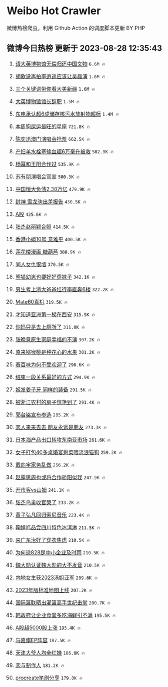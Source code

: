 # Weibo Hot Crawler 



微博热榜爬虫，利用 Github Action 的调度脚本更新 BY PHP 


## 微博今日热榜 更新于 2023-08-28 12:35:43 
1. [请大英博物馆无偿归还中国文物](https://s.weibo.com/weibo?q=%23%E8%AF%B7%E5%A4%A7%E8%8B%B1%E5%8D%9A%E7%89%A9%E9%A6%86%E6%97%A0%E5%81%BF%E5%BD%92%E8%BF%98%E4%B8%AD%E5%9B%BD%E6%96%87%E7%89%A9%23&t=31&band_rank=1&Refer=top) `6.6M 🔥` 

1. [胡歌说再拍李逍遥应该让吴磊演](https://s.weibo.com/weibo?q=%23%E8%83%A1%E6%AD%8C%E8%AF%B4%E5%86%8D%E6%8B%8D%E6%9D%8E%E9%80%8D%E9%81%A5%E5%BA%94%E8%AF%A5%E8%AE%A9%E5%90%B4%E7%A3%8A%E6%BC%94%23&t=31&band_rank=2&Refer=top) `1.6M 🔥` 

1. [三个关键词带你看大美新疆](https://s.weibo.com/weibo?q=%23%E4%B8%89%E4%B8%AA%E5%85%B3%E9%94%AE%E8%AF%8D%E5%B8%A6%E4%BD%A0%E7%9C%8B%E5%A4%A7%E7%BE%8E%E6%96%B0%E7%96%86%23&t=31&band_rank=3&Refer=top) `1.6M 🔥` 

1. [大英博物馆馆长辞职](https://s.weibo.com/weibo?q=%23%E5%A4%A7%E8%8B%B1%E5%8D%9A%E7%89%A9%E9%A6%86%E9%A6%86%E9%95%BF%E8%BE%9E%E8%81%8C%23&t=31&band_rank=4&Refer=top) `1.5M 🔥` 

1. [东电承认超6成储存核污水放射物超标](https://s.weibo.com/weibo?q=%23%E4%B8%9C%E7%94%B5%E6%89%BF%E8%AE%A4%E8%B6%856%E6%88%90%E5%82%A8%E5%AD%98%E6%A0%B8%E6%B1%A1%E6%B0%B4%E6%94%BE%E5%B0%84%E7%89%A9%E8%B6%85%E6%A0%87%23&t=31&band_rank=5&Refer=top) `1.4M 🔥` 

1. [本周狗屎运最旺的星座](https://s.weibo.com/weibo?q=%E6%9C%AC%E5%91%A8%E7%8B%97%E5%B1%8E%E8%BF%90%E6%9C%80%E6%97%BA%E7%9A%84%E6%98%9F%E5%BA%A7&t=31&band_rank=6&Refer=top) `721.8K 🔥` 

1. [陈奕迅澳门演唱会抢票](https://s.weibo.com/weibo?q=%E9%99%88%E5%A5%95%E8%BF%85%E6%BE%B3%E9%97%A8%E6%BC%94%E5%94%B1%E4%BC%9A%E6%8A%A2%E7%A5%A8&t=31&band_rank=7&Refer=top) `662.5K 🔥` 

1. [产妇羊水栓塞输血超6万毫升被救](https://s.weibo.com/weibo?q=%23%E4%BA%A7%E5%A6%87%E7%BE%8A%E6%B0%B4%E6%A0%93%E5%A1%9E%E8%BE%93%E8%A1%80%E8%B6%856%E4%B8%87%E6%AF%AB%E5%8D%87%E8%A2%AB%E6%95%91%23&t=31&band_rank=8&Refer=top) `582.0K 🔥` 

1. [杨幂和王阳合作过](https://s.weibo.com/weibo?q=%23%E6%9D%A8%E5%B9%82%E5%92%8C%E7%8E%8B%E9%98%B3%E5%90%88%E4%BD%9C%E8%BF%87%23&t=31&band_rank=9&Refer=top) `535.9K 🔥` 

1. [苏有朋演唱会官宣](https://s.weibo.com/weibo?q=%23%E8%8B%8F%E6%9C%89%E6%9C%8B%E6%BC%94%E5%94%B1%E4%BC%9A%E5%AE%98%E5%AE%A3%23&t=31&band_rank=10&Refer=top) `500.3K 🔥` 

1. [中国恒大负债2.38万亿](https://s.weibo.com/weibo?q=%23%E4%B8%AD%E5%9B%BD%E6%81%92%E5%A4%A7%E8%B4%9F%E5%80%BA2.38%E4%B8%87%E4%BA%BF%23&t=31&band_rank=11&Refer=top) `479.9K 🔥` 

1. [封神 雪龙驹出差报告](https://s.weibo.com/weibo?q=%E5%B0%81%E7%A5%9E%20%E9%9B%AA%E9%BE%99%E9%A9%B9%E5%87%BA%E5%B7%AE%E6%8A%A5%E5%91%8A&t=31&band_rank=12&Refer=top) `430.5K 🔥` 

1. [A股](https://s.weibo.com/weibo?q=A%E8%82%A1&t=31&band_rank=13&Refer=top) `425.6K 🔥` 

1. [张杰赵丽颖合照](https://s.weibo.com/weibo?q=%23%E5%BC%A0%E6%9D%B0%E8%B5%B5%E4%B8%BD%E9%A2%96%E5%90%88%E7%85%A7%23&t=31&band_rank=14&Refer=top) `414.5K 🔥` 

1. [香港小姐10号 意难平](https://s.weibo.com/weibo?q=%E9%A6%99%E6%B8%AF%E5%B0%8F%E5%A7%9010%E5%8F%B7%20%E6%84%8F%E9%9A%BE%E5%B9%B3&t=31&band_rank=15&Refer=top) `400.5K 🔥` 

1. [莲花楼漫画 糖葫芦](https://s.weibo.com/weibo?q=%E8%8E%B2%E8%8A%B1%E6%A5%BC%E6%BC%AB%E7%94%BB%20%E7%B3%96%E8%91%AB%E8%8A%A6&t=31&band_rank=16&Refer=top) `388.9K 🔥` 

1. [同人女仇恨墙](https://s.weibo.com/weibo?q=%E5%90%8C%E4%BA%BA%E5%A5%B3%E4%BB%87%E6%81%A8%E5%A2%99&t=31&band_rank=17&Refer=top) `370.5K 🔥` 

1. [熊猫幼崽也要好好穿袜子](https://s.weibo.com/weibo?q=%23%E7%86%8A%E7%8C%AB%E5%B9%BC%E5%B4%BD%E4%B9%9F%E8%A6%81%E5%A5%BD%E5%A5%BD%E7%A9%BF%E8%A2%9C%E5%AD%90%23&t=31&band_rank=18&Refer=top) `342.1K 🔥` 

1. [男生考上浙大爸爸扛行李直奔6楼](https://s.weibo.com/weibo?q=%23%E7%94%B7%E7%94%9F%E8%80%83%E4%B8%8A%E6%B5%99%E5%A4%A7%E7%88%B8%E7%88%B8%E6%89%9B%E8%A1%8C%E6%9D%8E%E7%9B%B4%E5%A5%946%E6%A5%BC%23&t=31&band_rank=19&Refer=top) `322.2K 🔥` 

1. [Mate60真机](https://s.weibo.com/weibo?q=Mate60%E7%9C%9F%E6%9C%BA&t=31&band_rank=20&Refer=top) `319.5K 🔥` 

1. [才知道亚洲第一梯在西安](https://s.weibo.com/weibo?q=%23%E6%89%8D%E7%9F%A5%E9%81%93%E4%BA%9A%E6%B4%B2%E7%AC%AC%E4%B8%80%E6%A2%AF%E5%9C%A8%E8%A5%BF%E5%AE%89%23&t=31&band_rank=21&Refer=top) `315.9K 🔥` 

1. [你妈只是去上厕所了](https://s.weibo.com/weibo?q=%23%E4%BD%A0%E5%A6%88%E5%8F%AA%E6%98%AF%E5%8E%BB%E4%B8%8A%E5%8E%95%E6%89%80%E4%BA%86%23&t=31&band_rank=22&Refer=top) `311.0K 🔥` 

1. [张晚意原生家庭幸福的不演](https://s.weibo.com/weibo?q=%23%E5%BC%A0%E6%99%9A%E6%84%8F%E5%8E%9F%E7%94%9F%E5%AE%B6%E5%BA%AD%E5%B9%B8%E7%A6%8F%E7%9A%84%E4%B8%8D%E6%BC%94%23&t=31&band_rank=23&Refer=top) `307.2K 🔥` 

1. [原来猕猴桃是种花心的水果](https://s.weibo.com/weibo?q=%23%E5%8E%9F%E6%9D%A5%E7%8C%95%E7%8C%B4%E6%A1%83%E6%98%AF%E7%A7%8D%E8%8A%B1%E5%BF%83%E7%9A%84%E6%B0%B4%E6%9E%9C%23&t=31&band_rank=24&Refer=top) `301.2K 🔥` 

1. [赛百味为何不受欢迎了](https://s.weibo.com/weibo?q=%23%E8%B5%9B%E7%99%BE%E5%91%B3%E4%B8%BA%E4%BD%95%E4%B8%8D%E5%8F%97%E6%AC%A2%E8%BF%8E%E4%BA%86%23&t=31&band_rank=25&Refer=top) `296.6K 🔥` 

1. [结束一段关系最好的方式](https://s.weibo.com/weibo?q=%E7%BB%93%E6%9D%9F%E4%B8%80%E6%AE%B5%E5%85%B3%E7%B3%BB%E6%9C%80%E5%A5%BD%E7%9A%84%E6%96%B9%E5%BC%8F&t=31&band_rank=26&Refer=top) `294.9K 🔥` 

1. [姬发姜子牙 同样的装备](https://s.weibo.com/weibo?q=%E5%A7%AC%E5%8F%91%E5%A7%9C%E5%AD%90%E7%89%99%20%E5%90%8C%E6%A0%B7%E7%9A%84%E8%A3%85%E5%A4%87&t=31&band_rank=27&Refer=top) `291.5K 🔥` 

1. [被浙江农村的房子惊艳到了](https://s.weibo.com/weibo?q=%23%E8%A2%AB%E6%B5%99%E6%B1%9F%E5%86%9C%E6%9D%91%E7%9A%84%E6%88%BF%E5%AD%90%E6%83%8A%E8%89%B3%E5%88%B0%E4%BA%86%23&t=31&band_rank=28&Refer=top) `291.4K 🔥` 

1. [郭台铭宣布参选](https://s.weibo.com/weibo?q=%23%E9%83%AD%E5%8F%B0%E9%93%AD%E5%AE%A3%E5%B8%83%E5%8F%82%E9%80%89%23&t=31&band_rank=29&Refer=top) `285.2K 🔥` 

1. [恋人来来去去 朋友永远是朋友](https://s.weibo.com/weibo?q=%E6%81%8B%E4%BA%BA%E6%9D%A5%E6%9D%A5%E5%8E%BB%E5%8E%BB%20%E6%9C%8B%E5%8F%8B%E6%B0%B8%E8%BF%9C%E6%98%AF%E6%9C%8B%E5%8F%8B&t=31&band_rank=30&Refer=top) `273.3K 🔥` 

1. [日本海产品出口转攻东南亚市场](https://s.weibo.com/weibo?q=%23%E6%97%A5%E6%9C%AC%E6%B5%B7%E4%BA%A7%E5%93%81%E5%87%BA%E5%8F%A3%E8%BD%AC%E6%94%BB%E4%B8%9C%E5%8D%97%E4%BA%9A%E5%B8%82%E5%9C%BA%23&t=31&band_rank=31&Refer=top) `261.6K 🔥` 

1. [女子打包40多桌婚宴剩菜喂流浪猫狗](https://s.weibo.com/weibo?q=%23%E5%A5%B3%E5%AD%90%E6%89%93%E5%8C%8540%E5%A4%9A%E6%A1%8C%E5%A9%9A%E5%AE%B4%E5%89%A9%E8%8F%9C%E5%96%82%E6%B5%81%E6%B5%AA%E7%8C%AB%E7%8B%97%23&t=31&band_rank=32&Refer=top) `259.3K 🔥` 

1. [戴向宇家务乱做](https://s.weibo.com/weibo?q=%23%E6%88%B4%E5%90%91%E5%AE%87%E5%AE%B6%E5%8A%A1%E4%B9%B1%E5%81%9A%23&t=31&band_rank=33&Refer=top) `256.2K 🔥` 

1. [赵露思周也或将合作骄阳似我](https://s.weibo.com/weibo?q=%23%E8%B5%B5%E9%9C%B2%E6%80%9D%E5%91%A8%E4%B9%9F%E6%88%96%E5%B0%86%E5%90%88%E4%BD%9C%E9%AA%84%E9%98%B3%E4%BC%BC%E6%88%91%23&t=31&band_rank=34&Refer=top) `247.9K 🔥` 

1. [开市客vs山姆](https://s.weibo.com/weibo?q=%E5%BC%80%E5%B8%82%E5%AE%A2vs%E5%B1%B1%E5%A7%86&t=31&band_rank=35&Refer=top) `241.1K 🔥` 

1. [张杰鸟巢收官哭了](https://s.weibo.com/weibo?q=%23%E5%BC%A0%E6%9D%B0%E9%B8%9F%E5%B7%A2%E6%94%B6%E5%AE%98%E5%93%AD%E4%BA%86%23&t=31&band_rank=36&Refer=top) `233.2K 🔥` 

1. [黄子弘凡回归索尼音乐](https://s.weibo.com/weibo?q=%23%E9%BB%84%E5%AD%90%E5%BC%98%E5%87%A1%E5%9B%9E%E5%BD%92%E7%B4%A2%E5%B0%BC%E9%9F%B3%E4%B9%90%23&t=31&band_rank=37&Refer=top) `223.4K 🔥` 

1. [鞠婧祎品尝四川特色冰淇淋](https://s.weibo.com/weibo?q=%23%E9%9E%A0%E5%A9%A7%E7%A5%8E%E5%93%81%E5%B0%9D%E5%9B%9B%E5%B7%9D%E7%89%B9%E8%89%B2%E5%86%B0%E6%B7%87%E6%B7%8B%23&t=31&band_rank=38&Refer=top) `211.5K 🔥` 

1. [来广东治好了穿衣焦虑](https://s.weibo.com/weibo?q=%23%E6%9D%A5%E5%B9%BF%E4%B8%9C%E6%B2%BB%E5%A5%BD%E4%BA%86%E7%A9%BF%E8%A1%A3%E7%84%A6%E8%99%91%23&t=31&band_rank=39&Refer=top) `210.5K 🔥` 

1. [为何说828是中小企业及时雨](https://s.weibo.com/weibo?q=%23%E4%B8%BA%E4%BD%95%E8%AF%B4828%E6%98%AF%E4%B8%AD%E5%B0%8F%E4%BC%81%E4%B8%9A%E5%8F%8A%E6%97%B6%E9%9B%A8%23&t=31&band_rank=40&Refer=top) `210.5K 🔥` 

1. [魏大勋认证魏大勋的大不发音](https://s.weibo.com/weibo?q=%23%E9%AD%8F%E5%A4%A7%E5%8B%8B%E8%AE%A4%E8%AF%81%E9%AD%8F%E5%A4%A7%E5%8B%8B%E7%9A%84%E5%A4%A7%E4%B8%8D%E5%8F%91%E9%9F%B3%23&t=31&band_rank=41&Refer=top) `210.5K 🔥` 

1. [内地女生获2023港姐亚军](https://s.weibo.com/weibo?q=%23%E5%86%85%E5%9C%B0%E5%A5%B3%E7%94%9F%E8%8E%B72023%E6%B8%AF%E5%A7%90%E4%BA%9A%E5%86%9B%23&t=31&band_rank=42&Refer=top) `209.6K 🔥` 

1. [2023年版标准地图上线](https://s.weibo.com/weibo?q=2023%E5%B9%B4%E7%89%88%E6%A0%87%E5%87%86%E5%9C%B0%E5%9B%BE%E4%B8%8A%E7%BA%BF&t=31&band_rank=43&Refer=top) `207.2K 🔥` 

1. [国际篮联晒出灌篮高手世纪击掌](https://s.weibo.com/weibo?q=%E5%9B%BD%E9%99%85%E7%AF%AE%E8%81%94%E6%99%92%E5%87%BA%E7%81%8C%E7%AF%AE%E9%AB%98%E6%89%8B%E4%B8%96%E7%BA%AA%E5%87%BB%E6%8E%8C&t=31&band_rank=44&Refer=top) `200.7K 🔥` 

1. [韩政府让企业食堂多吃海鲜引不满](https://s.weibo.com/weibo?q=%23%E9%9F%A9%E6%94%BF%E5%BA%9C%E8%AE%A9%E4%BC%81%E4%B8%9A%E9%A3%9F%E5%A0%82%E5%A4%9A%E5%90%83%E6%B5%B7%E9%B2%9C%E5%BC%95%E4%B8%8D%E6%BB%A1%23&t=31&band_rank=45&Refer=top) `195.5K 🔥` 

1. [A股超5000股上涨](https://s.weibo.com/weibo?q=%23A%E8%82%A1%E8%B6%855000%E8%82%A1%E4%B8%8A%E6%B6%A8%23&t=31&band_rank=46&Refer=top) `195.4K 🔥` 

1. [马嘉祺EP阵容](https://s.weibo.com/weibo?q=%23%E9%A9%AC%E5%98%89%E7%A5%BAEP%E9%98%B5%E5%AE%B9%23&t=31&band_rank=47&Refer=top) `187.5K 🔥` 

1. [天津大爷人均全红婵](https://s.weibo.com/weibo?q=%23%E5%A4%A9%E6%B4%A5%E5%A4%A7%E7%88%B7%E4%BA%BA%E5%9D%87%E5%85%A8%E7%BA%A2%E5%A9%B5%23&t=31&band_rank=48&Refer=top) `186.0K 🔥` 

1. [恋与制作人](https://s.weibo.com/weibo?q=%E6%81%8B%E4%B8%8E%E5%88%B6%E4%BD%9C%E4%BA%BA&t=31&band_rank=49&Refer=top) `181.2K 🔥` 

1. [procreate笔刷分享](https://s.weibo.com/weibo?q=procreate%E7%AC%94%E5%88%B7%E5%88%86%E4%BA%AB&t=31&band_rank=50&Refer=top) `179.0K 🔥` 

